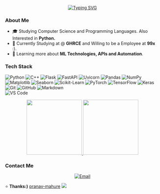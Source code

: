 <div align="center">
  <a href="https://git.io/typing-svg"><img src="https://readme-typing-svg.demolab.com?font=Fira+Code&duration=2000&pause=200&color=616CF7&center=true&vCenter=true&width=435&height=60&lines=Hi%2C+I'm+Pranav;Junior+AI/ML+Enthusiast;I'm+Confident+in%2C;Python%2C+Cpp%2C;Python+Frame+Works;Data+Analysis+and+Visualisation;Interested+in;diffrent+ML+Frameworks;like+PyTorch+TensorFlow+Scikit-learn;And+I+Love+Coding+<3+%F0%9F%98%BD" alt="Typing SVG" /></a>
</div>

<h3>About Me </h3>

- 🎓  Studying Computer Science and Programming Languages. Also Interested in **Python.**
- 💼  Currently Studying at @ **GHRCE** and Willing to be a Employee at **99x** :).
- 🌱  Learning more about **ML Technologies, APIs and Automation**.

<h3>Tech Stack</h3>

![Python](https://img.shields.io/badge/-Python-333333?style=for-the-badge&logo=python)
![C++](https://img.shields.io/badge/-C++-00599C?style=for-the-badge&logo=c%2B%2B&logoColor=white)
![Flask](https://img.shields.io/badge/-Flask-333333?style=for-the-badge&logo=flask)
![FastAPI](https://img.shields.io/badge/-FastAPI-009688?style=for-the-badge&logo=fastapi&logoColor=white)
![Uvicorn](https://img.shields.io/badge/-Uvicorn-4B8BBE?style=for-the-badge&logo=python&logoColor=white)
![Pandas](https://img.shields.io/badge/-Pandas-150458?style=for-the-badge&logo=pandas&logoColor=white)
![NumPy](https://img.shields.io/badge/-NumPy-013243?style=for-the-badge&logo=numpy&logoColor=white)
![Matplotlib](https://img.shields.io/badge/-Matplotlib-11557c?style=for-the-badge&logo=plotly&logoColor=white)
![Seaborn](https://img.shields.io/badge/-Seaborn-009688?style=for-the-badge&logo=seaborn&logoColor=white)
![Scikit-Learn](https://img.shields.io/badge/-ScikitLearn-F7931E?style=for-the-badge&logo=scikit-learn&logoColor=white)
![PyTorch](https://img.shields.io/badge/-PyTorch-EE4C2C?style=for-the-badge&logo=pytorch&logoColor=white)
![TensorFlow](https://img.shields.io/badge/-TensorFlow-FF6F00?style=for-the-badge&logo=tensorflow&logoColor=white)
![Keras](https://img.shields.io/badge/-Keras-D00000?style=for-the-badge&logo=keras&logoColor=white)
<br/>
  ![Git](https://img.shields.io/badge/-Git-333333?style=for-the-badge&logo=git)
  ![GitHub](https://img.shields.io/badge/-GitHub-333333?style=for-the-badge&logo=github)
  ![Markdown](https://img.shields.io/badge/-Markdown-333333?style=for-the-badge&logo=markdown)
<br/>
![VS Code](https://img.shields.io/badge/-Visual%20Studio%20Code-333333?style=for-the-badge&logo=visual-studio-code&logoColor=007ACC)
<br/>

<div align="center">
<a href="https://github.com/pranav-mahure">
  <img height="180em" src="https://github-readme-stats.vercel.app/api?username=pranav-mahure&theme=dark&show_icons=true"/>
  <img height="180em" src="https://github-readme-stats.vercel.app/api/top-langs/?username=pranav-mahure&theme=dark&layout=compact"/>
</a>
</div>

<h3> Contact Me </h3>

<p align="center">
<a href="mailto:pranavmahure123@gmail.com"><img alt="Email" src="https://img.shields.io/badge/Email-pranavmahure@123gmail.com-blue?style=flat-square&logo=gmail"></a>
</p>

⭐️ **Thanks:)** [pranav-mahure](https://github.com/pranav-mahure/pranav-mahure)
<img src="https://raw.githubusercontent.com/Trilokia/Trilokia/379277808c61ef204768a61bbc5d25bc7798ccf1/bottom_header.svg" />
